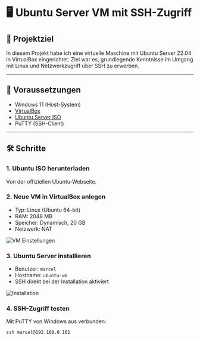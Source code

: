 # 🖥️ Ubuntu Server VM mit SSH-Zugriff

## 📌 Projektziel

In diesem Projekt habe ich eine virtuelle Maschine mit Ubuntu Server 22.04 in VirtualBox eingerichtet. Ziel war es, grundlegende Kenntnisse im Umgang mit Linux und Netzwerkzugriff über SSH zu erwerben.

---

## 🔧 Voraussetzungen

- Windows 11 (Host-System)
- [VirtualBox](https://www.virtualbox.org/)
- [Ubuntu Server ISO](https://ubuntu.com/download/server)
- PuTTY (SSH-Client)

---

## 🛠️ Schritte

### 1. Ubuntu ISO herunterladen

Von der offiziellen Ubuntu-Webseite.

### 2. Neue VM in VirtualBox anlegen

- Typ: Linux (Ubuntu 64-bit)  
- RAM: 2048 MB  
- Speicher: Dynamisch, 20 GB  
- Netzwerk: NAT

![VM Einstellungen](screenshots/01-vm-erstellen.png)

### 3. Ubuntu Server installieren

- Benutzer: `marcel`  
- Hostname: `ubuntu-vm`  
- SSH direkt bei der Installation aktiviert

![Installation](screenshots/02-installation.png)

### 4. SSH-Zugriff testen

Mit PuTTY von Windows aus verbunden:

```bash
ssh marcel@192.168.0.101
